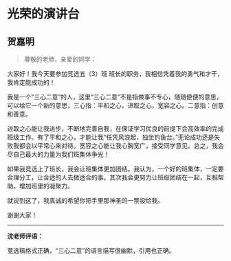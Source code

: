 # 光荣的演讲台 #

## 贺嘉明 ##

> 尊敬的老师，亲爱的同学：

大家好！我今天要参加竞选五（3）班 班长的职务，我相信凭着我的勇气和才干，我肯定能成功的！

我是一个“三心二意”的人，这里“三心二意”不是指做事不专心，随随便便的意思，可以给它一个新的意思，三心指：平和之心，进取之心，宽容之心。二意指：创意和善意。

进取之心能让我进步，不断地完善自我，在保证学习优良的前提下会高效率的完成班级工作。有了平和之心，才能让我“任凭风浪起，独坐钓鱼台。”无论成功还是失败我都会以平常心来对待。宽容之心能让我心胸宽广，接受同学意见。总之，我会尽自己最大的力量为我们班集体争光！

如果我竞选上了班长，我会让班集体更加团结。我认为，一个好的班集体，一定要合理分工，让合适的人去做适合的事。其次我会更努力让班级团结在一起，互相帮助，增加班里的凝聚力。

就说到这了，我真诚的希望你把手里那神圣的一票投给我。

谢谢大家！

-------------------------------------
 
**沈老师评语：**

竞选稿格式正确，“三心二意”的语言描写很幽默，引用也正确。